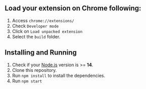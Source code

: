 ## Load your extension on Chrome following:

1. Access `chrome://extensions/`
2. Check `Developer mode`
3. Click on `Load unpacked extension`
4. Select the `build` folder.

## Installing and Running

1. Check if your [Node.js](https://nodejs.org/) version is >= **14**.
2. Clone this repository.
3. Run `npm install` to install the dependencies.
4. Run `npm start`

